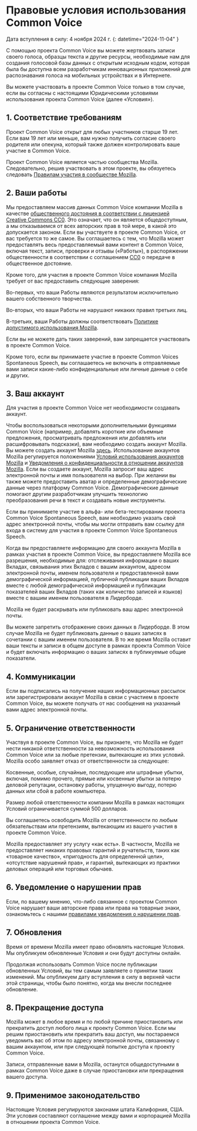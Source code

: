 # Правовые условия использования Common Voice 

Дата вступления в силу: 4 ноября 2024 г. {: datetime="2024-11-04" }

С помощью проекта Common Voice вы можете жертвовать записи своего голоса, образцы текста и другие ресурсы, необходимые нам для создания голосовой базы данных с открытым исходным кодом, которая была бы доступна всем разработчикам инновационных приложений для распознавания голоса на мобильных устройствах и в Интернете.

Вы можете участвовать в проекте Common Voice только в том случае, если вы согласны с настоящими Юридическими условиями использования проекта Common Voice (далее «Условия»). 

## 1. Соответствие требованиям

Проект Common Voice открыт для любых участников старше 19 лет. Если вам 19 лет или меньше, вам нужно получить согласие своего родителя или опекуна, который также должен контролировать ваше участие в Common Voice. 

Проект Common Voice является частью сообщества Mozilla. Следовательно, решив участвовать в этом проекте, вы обязуетесь следовать [Правилам участия в сообществе Mozilla](https://www.mozilla.org/about/governance/policies/participation/). 

## 2. Ваши работы

Мы предоставляем массив данных Common Voice компании Mozilla в качестве [общественного достояния в соответствии с лицензией Creative Commons CC0](https://creativecommons.org/publicdomain/zero/1.0/). Это означает, что он является общедоступным, а мы отказываемся от всех авторских прав в той мере, в какой это допускается законом. Если вы участвуете в проекте Common Voice, от вас требуется то же самое. Вы соглашаетесь с тем, что Mozilla может предоставлять весь предоставляемый вами контент в Common Voice, включая текст, записи, проверки и отзывы («Работы»), в распоряжении общественности в соответствии с соглашением [CC0](https://creativecommons.org/publicdomain/zero/1.0/) о передаче в общественное достояние. 

Кроме того, для участия в проекте Common Voice компания Mozilla требует от вас предоставить следующие заверения: 

Во-первых, что ваши Работы являются результатом исключительно вашего собственного творчества.

Во-вторых, что ваши Работы не нарушают никаких правил третьих лиц. 

В-третьих, ваши Работы должны соответствовать [Политике допустимого использования Mozilla](https://www.mozilla.org/about/legal/acceptable-use/).

Если вы не можете дать таких заверений, вам запрещается участвовать в проекте Common Voice. 

Кроме того, если вы принимаете участие в проекте Common Voices Spontaneous Speech, вы соглашаетесь не включать в отправляемые вами записи какие-либо конфиденциальные или личные данные о себе и других. 

## 3. Ваш аккаунт

Для участия в проекте Common Voice нет необходимости создавать аккаунт. 

Чтобы воспользоваться некоторыми дополнительными функциями Common Voice (например, добавлять короткие или объемные предложения, просматривать предложения или добавлять или расшифровывать подсказки), вам необходимо создать аккаунт Mozilla. Вы можете создать аккаунт Mozilla [здесь](https://commonvoice.mozilla.org/login). Использование аккаунтов Mozilla регулируется положениями [Условий использования аккаунтов Mozilla](https://www.mozilla.org/about/legal/terms/services/) и [Уведомления о конфиденциальности в отношении аккаунтов Mozilla](https://www.mozilla.org/privacy/mozilla-accounts/). Если вы создаете аккаунт, Mozilla запросит ваш адрес электронной почты и имя пользователя на выбор. При желании вы также можете предоставить аватар и определенные демографические данные через платформу Common Voice. Демографические данные помогают другим разработчикам улучшить технологию преобразования речи в текст и создавать новые инструменты.

Если вы принимаете участие в альфа- или бета-тестировании проекта Common Voice Spontaneous Speech, вам необходимо указать свой адрес электронной почты, чтобы мы могли отправить вам ссылку для входа в систему для участия в проекте Common Voice Spontaneous Speech. 

Когда вы предоставляете информацию для своего аккаунта Mozilla в рамках участия в проекте Common Voice, вы предоставляете Mozilla все разрешения, необходимые для: отслеживания информации о ваших Вкладах, связывания этих Вкладов с вашим аккаунтом, адресом электронной почты, именем пользователя и предоставленной вами демографической информацией, публичной публикации ваших Вкладов вместе с любой демографической информацией и публикации показателей ваших Вкладов (таких как количество записей и языков) вместе с вашим именем пользователя в Лидерборде.  

Mozilla не будет раскрывать или публиковать ваш адрес электронной почты. 

Вы можете запретить отображение своих данных в Лидерборде. В этом случае Mozilla не будет публиковать данные о ваших записях в сочетании с вашим именем пользователя. В то же время Mozilla оставит ваши тексты и записи в общем доступе в рамках проекта Common Voice и будет включать информацию о ваших записях в публикуемые общие показатели.  

## 4. Коммуникации

Если вы подписались на получение наших информационных рассылок или зарегистрировали аккаунт Mozilla в связи с участием в проекте Common Voice, вы можете получать от нас сообщения на указанный вами адрес электронной почты. 

## 5. Ограничение ответственности

Участвуя в проекте Common Voice, вы признаете, что Mozilla не будет нести никакой ответственности за невозможность использования Common Voice или за любые претензии, вытекающие из этих условий. Mozilla особо заявляет отказ от ответственности за следующее:

Косвенные, особые, случайные, последующие или штрафные убытки, включая, помимо прочего, прямые или косвенные убытки за потерю деловой репутации, остановку работы, упущенную выгоду, потерю данных или сбой в работе компьютера.

Размер любой ответственности компании Mozilla в рамках настоящих Условий ограничивается суммой 500 долларов. 

Вы соглашаетесь освободить Mozilla от ответственности по любым обязательствам или претензиям, вытекающим из вашего участия в проекте Common Voice. 

Mozilla предоставляет эту услугу «как есть».  В частности, Mozilla не предоставляет никаких правовых гарантий и ручательств, таких как «товарное качество», «пригодность для определенной цели», «отсутствие нарушений прав», и гарантий, вытекающих из практики деловых операций или торговых обычаев. 

## 6. Уведомление о нарушении прав

Если, по вашему мнению, что-либо связанное с проектом Common Voice нарушает ваши авторские права или права на товарные знаки, ознакомьтесь с нашими [правилами уведомления о нарушении прав](https://www.mozilla.org/about/legal/report-infringement/).

## 7. Обновления

Время от времени Mozilla имеет право обновлять настоящие Условия. Мы опубликуем обновленные Условия и они будут доступны онлайн. 

Продолжая использовать Common Voice после публикации обновленных Условий, вы тем самым заявляете о принятии таких изменений. Мы опубликуем дату вступления в силу в верхней части этой страницы, чтобы было понятно, когда мы внесли последнее обновление. 

## 8. Прекращение доступа

Mozilla может в любое время и по любой причине приостановить или прекратить доступ любого лица к проекту Common Voice. Если мы решим приостановить или прекратить ваш доступ, мы постараемся уведомить вас об этом по адресу электронной почты, связанному с вашим аккаунтом, или при следующей попытке доступа к проекту Common Voice. 

Записи, отправленные вами в Mozilla, останутся общедоступными в рамках Common Voice даже в случае приостановки или прекращения вашего доступа. 

## 9. Применимое законодательство

Настоящие Условия регулируются законами штата Калифорния, США. Эти условия составляют соглашение между вами и корпорацией Mozilla в отношении проекта Common Voice. 
